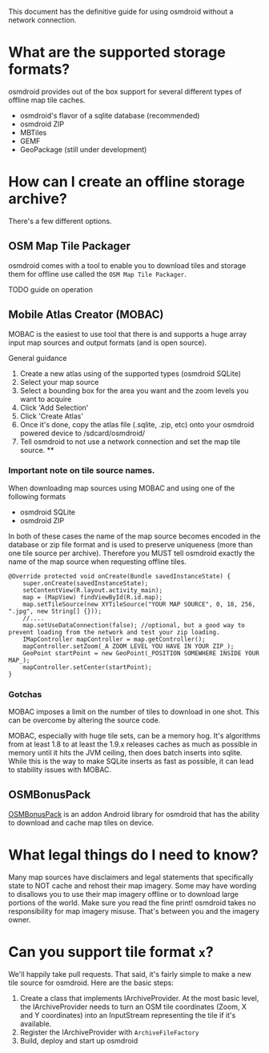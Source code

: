 This document has the definitive guide for using osmdroid without a network connection.

# What are the supported storage formats?

osmdroid provides out of the box support for several different types of offline map tile caches.

 * osmdroid's flavor of a sqlite database (recommended)
 * osmdroid ZIP
 * MBTiles
 * GEMF
 * GeoPackage (still under development)

# How can I create an offline storage archive?

There's a few different options.

## OSM Map Tile Packager
osmdroid comes with a tool to enable you to download tiles and storage them for offline use called the `OSM Map Tile Packager`.

TODO guide on operation

## Mobile Atlas Creator (MOBAC)

MOBAC is the easiest to use tool that there is and supports a huge array input map sources and output formats (and is open source).

General guidance

 1. Create a new atlas using of the supported types (osmdroid SQLite)
 2. Select your map source
 3. Select a bounding box for the area you want and the zoom levels you want to acquire
 4. Click 'Add Selection'
 5. Click 'Create Atlas'
 6. Once it's done, copy the atlas file (.sqlite, .zip, etc) onto your osmdroid powered device to /sdcard/osmdroid/
 7. Tell osmdroid to not use a network connection and set the map tile source. **

### Important note on tile source names.

When downloading map sources using MOBAC and using one of the following formats
 * osmdroid SQLite
 * osmdroid ZIP

In both of these cases the name of the map source becomes encoded in the database or zip file format and is used to preserve uniqueness (more than one tile source per archive). Therefore you MUST tell osmdroid exactly the name of the map source when requesting offline tiles.


````
@Override protected void onCreate(Bundle savedInstanceState) {
    super.onCreate(savedInstanceState);
    setContentView(R.layout.activity_main);
    map = (MapView) findViewById(R.id.map);
    map.setTileSource(new XYTileSource("YOUR MAP SOURCE", 0, 18, 256, ".jpg", new String[] {}));
    //....
    map.setUseDataConnection(false); //optional, but a good way to prevent loading from the network and test your zip loading. 
    IMapController mapController = map.getController();
    mapController.setZoom(_A ZOOM LEVEL YOU HAVE IN YOUR ZIP_);
    GeoPoint startPoint = new GeoPoint(_POSITION SOMEWHERE INSIDE YOUR MAP_);
    mapController.setCenter(startPoint);
}
````

### Gotchas

MOBAC imposes a limit on the number of tiles to download in one shot. This can be overcome by altering the source code. 

MOBAC, especially with huge tile sets, can be a memory hog. It's algorithms from at least 1.8 to at least the 1.9.x releases caches as much as possible in memory until it hits the JVM ceiling, then does batch inserts into sqlite. While this is the way to make SQLite inserts as fast as possible, it can lead to stability issues with MOBAC.

## OSMBonusPack

[OSMBonusPack](https://github.com/MKergall/osmbonuspack) is an addon Android library for osmdroid that has the ability to download and cache map tiles on device.

# What legal things do I need to know?

Many map sources have disclaimers and legal statements that specifically state to NOT cache and rehost their map imagery. Some may have wording to disallows you to use their map imagery offline or to download large portions of the world.  Make sure you read the fine print! osmdroid takes no responsibility for map imagery misuse. That's between you and the imagery owner.

# Can you support tile format `x`?

We'll happily take pull requests. That said, it's fairly simple to make a new tile source for osmdroid. Here are the basic steps:
 1. Create a class that implements IArchiveProvider. At the most basic level, the IArchiveProvider needs to turn an OSM tile coordinates (Zoom, X and Y coordinates) into an InputStream representing the tile if it's available.
 2. Register the IArchiveProvider with `ArchiveFileFactory`
 3. Build, deploy and start up osmdroid
